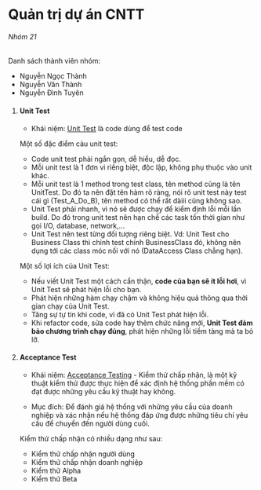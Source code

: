 # Quản trị dự án CNTT

###### Nhóm 21

Danh sách thành viên nhóm:

*   Nguyễn Ngọc Thành
*   Nguyễn Văn Thành
*   Nguyễn Đình Tuyên

1.  #### Unit Test

    - Khái niệm: <u>Unit Test</u> là code dùng để test code

    Một số đặc điểm cảu unit test:

    *   Code unit test phải ngắn gọn, dễ hiểu, dễ đọc.
    *   Mỗi unit test là 1 đơn vi riêng biệt, độc lập, không phụ thuộc vào unit khác.
    *   Mỗi unit test là 1 method trong test class, tên method cũng là tên UnitTest. Do đó ta nên đặt tên hàm rõ ràng, nói rõ unit test này test cái gì (Test_A_Do_B), tên method có thể rất dàiii cũng không sao.
    *   Unit Test phải nhanh, vì nó sẽ được chạy để kiểm định lỗi mỗi lần build. Do đó trong unit test nên hạn chế các task tốn thời gian như gọi I/O, database, network,…
    *   Unit Test nên test từng đối tượng riêng biệt. Vd: Unit Test cho Business Class thì chỉnh test chính BusinessClass đó, không nên dụng tới các class móc nối với nó (DataAccess Class chẳng hạn).

    Một số lợi ích của Unit Test:

    *   Nếu viết Unit Test một cách cẩn thận, **code của bạn sẽ ít lỗi hơi**, vì Unit Test sẽ phát hiện lỗi cho bạn.
    *   Phát hiện những hàm chạy chậm và không hiệu quả thông qua thời gian chạy của Unit Test.
    *   Tăng sự tự tin khi code, vì đã có Unit Test phát hiện lỗi.
    *   Khi refactor code, sửa code hay thêm chức năng mới, **Unit Test đảm bảo chương trình chạy đúng**, phát hiện những lỗi tiềm tàng mà ta bỏ lỡ.
2.  #### Acceptance Test

    - Khái niệm: <u>Acceptance Testing</u> - Kiểm thử chấp nhận, là một kỹ thuật kiểm thử được thực hiện để xác định hệ thống phần mềm có đạt được những yêu cầu kỹ thuật hay không.

    - Mục đích: Để đánh giá hệ thống với những yêu cầu của doanh nghiệp và xác nhận nếu hệ thống đáp ứng được những tiêu chí yêu cầu để chuyển đến người dùng cuối.

    Kiểm thử chấp nhận có nhiều dạng như sau:

    *   Kiểm thử chấp nhận người dùng
    *   Kiểm thử chấp nhận doanh nghiệp
    *   Kiểm thử Alpha
    *   Kiểm thử Beta